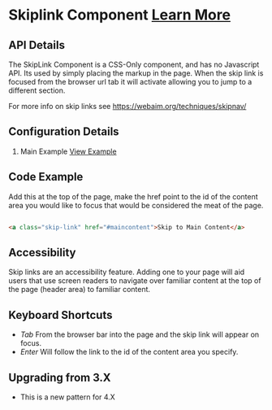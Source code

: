 # Skiplink Component [Learn More](#)

## API Details

The SkipLink Component is a CSS-Only component, and has no Javascript API. Its used by simply placing the markup in the page. When the skip link is focused from the browser url tab it will activate allowing you to jump to a different section.

For more info on skip links see https://webaim.org/techniques/skipnav/

## Configuration Details

1. Main Example [View Example](../components/skiplink/example-index)

## Code Example

Add this at the top of the page, make the href point to the id of the content area you would like to focus that would be considered the meat of the page.

```html

<a class="skip-link" href="#maincontent">Skip to Main Content</a>

```

## Accessibility

Skip links are an accessibility feature. Adding one to your page will aid users that use screen readers to navigate over familiar content at the top of the page (header area) to familiar content.

## Keyboard Shortcuts

- *Tab* From the browser bar into the page and the skip link will appear on focus.
- *Enter* Will follow the link to the id of the content area you specify.

## Upgrading from 3.X

- This is a new pattern for 4.X
